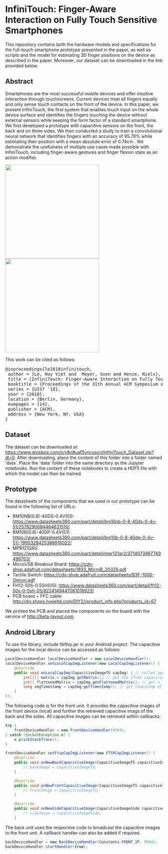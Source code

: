 # InfiniTouch: Finger-Aware Interaction on Fully Touch Sensitive Smartphones
This repository contains both the hardware models and specifications for the full-touch smartphone prototype presented in the paper, 
as well as scripts and the model for estimating 3D finger positions on the device as described in the paper. 
Moreover, our dataset can be downloaded in the link provided below.

## Abstract
Smartphones are the most successful mobile devices and offer intuitive interaction through touchscreens. Current devices
treat all fingers equally and only sense touch contacts on the front of the device. In this paper, we present InfiniTouch,
the first system that enables touch input on the whole device surface and identifies the fingers touching the device without
external sensors while keeping the form factor of a standard smartphone. We first developed a prototype with capacitive
sensors on the front, the back and on three sides. We then conducted a study to train a convolutional neural network that
identifies fingers with an accuracy of 95.78% while estimating their position with a mean absolute error of 0.74cm . We
demonstrate the usefulness of multiple use cases made possible with InfiniTouch, including finger-aware gestures and finger
flexion state as an action modifier.

<img src="https://github.com/interactionlab/InfiniTouch/blob/master/Images/Prototype.png" height="300px"> <img src="https://github.com/interactionlab/InfiniTouch/blob/master/Images/Capacitive_Image.png" height="300px">


This work can be cited as follows:
<pre>
@inproceedings{le2018infinitouch,
 author = {Le, Huy Viet and  Mayer, Sven and Henze, Niels},
 title = {InfiniTouch: Finger-Aware Interaction on Fully Touch Sensitive Smartphones},
 booktitle = {Proceedings of the 31th Annual ACM Symposium on User Interface Software and Technology},
 series = {UIST '18},
 year = {2018},
 location = {Berlin, Germany},
 numpages = {14},
 publisher = {ACM},
 address = {New York, NY, USA}
} 
</pre>

## Dataset
The dataset can be downloaded at: https://www.dropbox.com/s/v8n8uaf5vncusyn/InfiniTouch_Dataset.zip?dl=0. After downloading, place the content of this folder into a folder named 'data'. Place the 'data' folder into the same directory as the Jupyter notebooks. Run the content of these notebooks to create a HDF5 file with which the model can then be trained.

## Prototype
The datasheets of the components that we used in our prototype can be found in the following list of URLs:
- BM10NB(0.8)-40DS-0.4V(51): https://www.datasheets360.com/part/detail/bm10nb-0-8-40ds-0-4v-51/2579290684464631510/
- BM10B(0.8)-40DP-0.4V(51): https://www.datasheets360.com/part/detail/bm10b-0-8-40dp-0-4v-51/-1995328425388918022/
- MPR121QR2: https://www.datasheets360.com/part/detail/mpr121qr2/3714073967749496703/
- MicroUSB Breakout Board: https://cdn-shop.adafruit.com/datasheets/1833_MicroB_20329.pdf
- Tactile Switch: https://cdn-shop.adafruit.com/datasheets/B3F-1000-Omron.pdf
- FH12-50S-0.5SH(05): https://www.datasheets360.com/part/detail/fh12-50s-0-5sh-05/8224149447061018923/
- PCB board + FFC cable: http://diy.shops.hypeltd.com/DIY2//product_info.php?products_id=67

We printed the PCB and placed the components on the board with the service of http://beta-layout.com.

## Android Library
To use the library, include libftsp.jar in your Android project. The capacitive images for the local device can be accessed as follows:
```java
LocalDeviceHandler localDeviceHandler = new LocalDeviceHandler();
localDeviceHandler.setLocalCapImgListener(new LocalCapImgListener() {
    @Override
    public void onLocalCapImg(CapacitiveImageTS capImg) { // called approximately every 50ms
        int[][] matrix = capImg.getMatrix(); // get the 27x15 capacitive image
        int[] flattenedMatrix = capImg.getFlattenedMatrix(); // get a flattened 27x15 capacitive image
        long imgTimestamp = capImg.getTimestamp(); // get timestamp of this image
    }
});
```

The following code is for the front unit. It provides the capacitive images of the front device (local) and further the retrieved capacitive imags of the back and the sides. All capacitive images can be retrieved within callbacks:

```java
try {
    frontDeviceHandler = new FrontDeviceHandler(9584);
} catch (SocketException e) {
    e.printStackTrace();
}

frontDeviceHandler.setFtspCapImgListener(new FTSPCapImgListener() {
    @Override
    public void onNewBackCapacitiveImage(CapacitiveImageTS capacitiveImageTS) {
        // backImage = capacitiveImageTS;
    }

    @Override
    public void onNewFrontCapacitiveImage(CapacitiveImageTS capacitiveImageTS) {
        // frontImage = capacitiveImageTS;
    }

    @Override
    public void onNewSideCapacitiveImage(CapacitiveImageSide capacitiveImageSide) {
        // sideImage = capacitiveImageSide;
    }
```

The back unit uses the respective code to broadcast the capacitive images to the front unit. A callback handler can also be added if required.
```java
backDeviceHandler = new BackDeviceHandler(Constants.FRONT_IP, 9584);
backDeviceHandler.startHandler(true);
```
